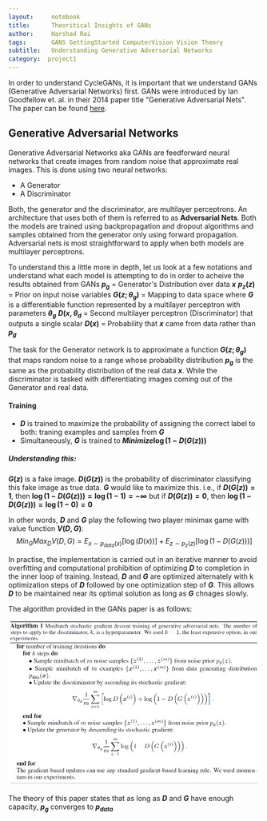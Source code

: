 ```yaml
---
layout:     notebook
title:      Theoritical Insights of GANs
author:     Harshad Rai
tags:       GANS GettingStarted ComputerVision Vision Theory
subtitle:   Understanding Generative Adversarial Networks
category:  project1
---
```


In order to understand CycleGANs, it is important that we understand GANs (Generative Adversarial Networks) first. GANs were introduced by Ian Goodfellow et. al. in their 2014 paper title "Generative Adversarial Nets". The paper can be found [here](https://arxiv.org/pdf/1406.2661.pdf).

## Generative Adversarial Networks
Generative Adversarial Networks aka GANs are feedforward neural networks that create images from random noise that approximate real images.
This is done using two neural networks:
* A Generator
* A Discriminator

Both, the generator and the discriminator, are multilayer perceptrons. An architecture that uses both of them is referred to as <b>Adversarial Nets</b>.
Both the models are trained using backpropagation and dropout algorithms and samples obtained from the generator only using forward propagation.
Adversarial nets is most straightforward to apply when both models are multilayer perceptrons.

To understand this a little more in depth, let us look at a few notations and understand what each model is attempting to do in order to acheive the results obtained from GANs
<b>$p_g$</b> = Generator's Distribution over data <b>$x$</b>
<b>$p_z(z)$</b> = Prior on input noise variables
<b>$G(z;\theta_g)$</b> = Mapping to data space where <b>$G$</b> is a differentiable function represented by a multilayer perceptron with parameters <b>$\theta_g$</b>
<b>$D(x,\theta_d$</b> = Second multilayer perceptron (Discriminator) that outputs a single scalar
<b>$D(x)$</b> = Probability that <b>$x$</b> came from data rather than <b>$p_g$</b>

The task for the Generator network is to approximate a function <b>$G(z;\theta_g)$</b> that maps random noise to a range whose probability distribution <b>$p_g$</b> is the same as the probability distribution of the real data <b>$x$</b>.
While the discriminator is tasked with differentiating images coming out of the Generator and real data.

#### Training
* <b>$D$</b> is trained to maximize the probability of assigning the correct label to both: traning examples and samples from <b>$G$</b>
* Simultaneously, <b>$G$</b> is trained to <b>$Minimize\log(1-D( G( z ) ) )$</b>
##### Understanding this:
<b>$G(z)$</b> is a fake image.
<b>$D(G(z))$</b> is the probability of discriminator classifying this fake image as true data.
<b>$G$</b> would like to maximize this.
i.e., if <b>$D(G(z)) = 1$</b>, then  <b>$\log(1-D( G( z ) ) )=\log(1-1)=-\infty$</b>
but if <b>$D(G(z)) = 0$</b>, then <b>$\log(1-D( G( z ) ) )=\log(1-0)=0$</b>

In other words, <b>$D$</b> and <b>$G$</b> play the following two player minimax game with value function <b>$V(D,G)$</b>:
$$Min_G Max_DV(D,G)=E_{x \sim p_{data}(x)}[\log(D(x))]+E_{z \sim p_z(z)}[\log(1-D( G( z ) ) )]$$

In practise, the implementation is carried out in an iterative manner to avoid overfitting and computational prohibition of optimizing <b>$D$</b> to completion in the inner loop of training. Instead, <b>$D$</b> and <b>$G$</b> are optimized alternately with k optimization steps of <b>$D$</b> followed by one optimization step of <b>$G$</b>. This allows <b>$D$</b> to be maintained near its optimal solution as long as <b>$G$</b> chnages slowly.

The algorithm provided in the GANs paper is as follows:

![image.png](https://github.com/CycleGANS/CycleGANS.github.io/blob/master/img/Harshad/image.png?raw=true)

The theory of this paper states that as long as <b>$D$</b> and <b>$G$</b> have enough capacity, <b>$p_g$</b> converges to <b>$p_{data}$</b>
